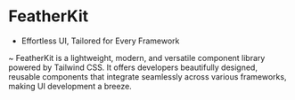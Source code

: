# FeatherKit
- Effortless UI, Tailored for Every Framework

~ FeatherKit is a lightweight, modern, and versatile component library powered by Tailwind CSS. It offers developers beautifully designed, reusable components that integrate seamlessly across various frameworks, making UI development a breeze.